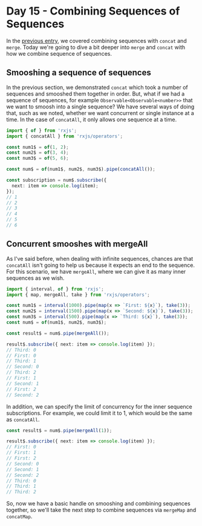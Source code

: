 # Day 15 - Combining Sequences of Sequences

In the [previous entry](../14/readme.md), we covered combining sequences with `concat` and `merge`.  Today we're going to dive a bit deeper into `merge` and `concat` with how we combine sequence of sequences.

## Smooshing a sequence of sequences

In the previous section, we demonstrated `concat` which took a number of sequences and smooshed them together in order.  But, what if we had a sequence of sequences, for example `Observable<Observable<number>>` that we want to smoosh into a single sequence?  We have several ways of doing that, such as we noted, whether we want concurrent or single instance at a time.  In the case of `concatAll`, it only allows one sequence at a time.

```typescript
import { of } from 'rxjs';
import { concatAll } from 'rxjs/operators';

const num1$ = of(1, 2);
const num2$ = of(3, 4);
const num3$ = of(5, 6);

const num$ = of(num1$, num2$, num3$).pipe(concatAll());

const subscription = num$.subscribe({
  next: item => console.log(item);
});
// 1
// 2
// 3
// 4
// 5
// 6
```

## Concurrent smooshes with mergeAll

As I've said before, when dealing with infinite sequences, chances are that `concatAll` isn't going to help us because it expects an end to the sequence.  For this scenario, we have `mergeAll`, where we can give it as many inner sequences as we wish.

```typescript
import { interval, of } from 'rxjs';
import { map, mergeAll, take } from 'rxjs/operators';

const num1$ = interval(1000).pipe(map(x => `First: ${x}`), take(3));
const num2$ = interval(1500).pipe(map(x => `Second: ${x}`), take(3));
const num3$ = interval(500).pipe(map(x => `Third: ${x}`), take(3));
const num$ = of(num1$, num2$, num3$);

const result$ = num$.pipe(mergeAll());

result$.subscribe({ next: item => console.log(item) });
// Third: 0
// First: 0
// Third: 1
// Second: 0
// Third: 2
// First: 1
// Second: 1
// First: 2
// Second: 2
```

In addition, we can specify the limit of concurrency for the inner sequence subscriptions.  For example, we could limit it to 1, which would be the same as `concatAll`.

```typescript
const result$ = num$.pipe(mergeAll(1));

result$.subscribe({ next: item => console.log(item) });
// First: 0
// First: 1
// First: 2
// Second: 0
// Second: 1
// Second: 2
// Third: 0
// Third: 1
// Third: 2
```

So, now we have a basic handle on smooshing and combining sequences together, so we'll take the next step to combine sequences via `mergeMap` and `concatMap`.